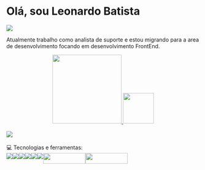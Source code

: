 
# Olá, sou Leonardo Batista 
<img src="https://komarev.com/ghpvc/?username=DevTec2020">

Atualmente trabalho como analista de suporte e estou migrando para a area de desenvolvimento focando em desenvolvimento FrontEnd.

<div align="center">
  <a href="https://github.com/DevTec2020">
  <img height="180em" src="https://github-readme-stats.vercel.app/api?username=DevTec2020&show_icons=true&theme=gruvbox&include_all_commits=true&count_private=true"/>
  <img height="80em" src="https://github-readme-stats.vercel.app/api/top-langs/?username=DevTec2020&layout=compact&langs_count=7&theme=gruvbox"/>
</div>

  <br>
  
 <div style="display: flex">
  <a href='https://www.linkedin.com/in/leonardo-batista-30799095/'>
    <img src="https://user-images.githubusercontent.com/60202567/178051138-903ab8fb-eb7f-4d05-9471-a4fc26e5007d.png">
  </a>  
</div> 



<br>  
 💻 Tecnologias e ferramentas:
<br>
 <div style="display: flex">  
  <img src="https://user-images.githubusercontent.com/60202567/177890345-78e937d8-1366-4d1e-9616-c354d6ac850d.png">
  <img src="https://user-images.githubusercontent.com/60202567/177890492-856792b9-61ae-4d45-b580-6b58db2b4f9b.png">
  <img src="https://img.shields.io/badge/Sass-CC6699?style=for-the-badge&logo=sass&logoColor=white">
  <img src="https://user-images.githubusercontent.com/60202567/177891684-fb179aba-f7f8-4d33-925f-7552603f1986.png">
  <img src="https://user-images.githubusercontent.com/60202567/177894527-e984399e-4418-4103-8dbf-43d09d41df8d.png">
  <img src="https://user-images.githubusercontent.com/60202567/177891815-e0c519bc-4e1a-41b9-91e6-0b10cb6a329b.png">
  <img src="https://user-images.githubusercontent.com/60202567/177895275-43504bbc-e3d4-4c41-9e3c-8f1dbd839d13.png" width='110' height='28'>
  <img src="https://user-images.githubusercontent.com/60202567/178042872-35c9d039-799d-4856-b21f-a374e54aed9f.png" width='110' height='28'>
</div>







